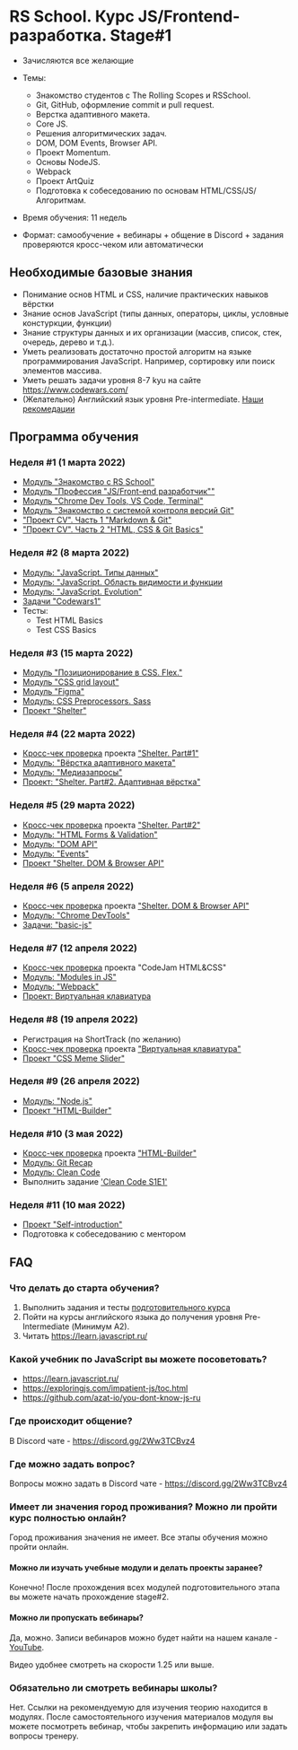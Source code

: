 # RS School. Курс JS/Frontend-разработка. Stage#1
- Зачисляются все желающие
- Темы:
    - Знакомство студентов с The Rolling Scopes и RSSchool.
    - Git, GitHub, оформление commit и pull request.
    - Верстка адаптивного макета.
    - Core JS.
    - Решения алгоритмических задач.
    - DOM, DOM Events, Browser API.
    - Проект Momentum.
    - Основы NodeJS.
    - Webpack
    - Проект ArtQuiz
    - Подготовка к собеседованию по основам HTML/CSS/JS/Алгоритмам.

- Время обучения: 11 недель
- Формат: самообучение + вебинары + общение в Discord + задания проверяются кросс-чеком или автоматически

## Необходимые базовые знания
- Понимание основ HTML и CSS, наличие практических навыков вёрстки
- Знание основ JavaScript (типы данных, операторы, циклы, условные констуркции, функции)
- Знание структуры данных и их организации (массив, список, стек, очередь, дерево и т.д.). 
- Уметь реализовать достаточно простой алгоритм на языке программирования JavaScript. Например, сортировку или поиск элементов массива.
- Уметь решать задачи уровня 8-7 kyu на сайте https://www.codewars.com/
- (Желательно) Английский язык уровня Pre-intermediate. [Наши рекомедации](https://github.com/rolling-scopes-school/tasks/blob/master/tasks/materials/english.md)

## Программа обучения
### Неделя #1 (1 марта 2022)
- [Модуль "Знакомство с RS School"](modules/rs-school-intro/)
- [Модуль "Профессия \"JS/Front-end разработчик\""](../stage0/modules/js-fe-developer/)
- [Модуль "Chrome Dev Tools, VS Code, Terminal"](../stage0/modules/basic-tools/)
- [Модуль "Знакомство с системой контроля версий Git"](../stage0/modules/git/) 
- ["Проект CV". Часть 1 "Markdown & Git"](../tasks/cv/git-markdown.md)
- ["Проект CV". Часть 2 "HTML, CSS & Git Basics"](../tasks/cv/html-css-git.md)

### Неделя #2 (8 марта 2022)
- [Модуль: "JavaScript. Типы данных"](modules/js-basics/)
- [Модуль: "JavaScript. Область видимости и функции](modules/functions/) 
- [Модуль: "JavaScript. Evolution"](modules/js-evolution/)
- [Задачи "Codewars1"](../tasks/codewars/Codewars1-2021Q3.md)
- Тесты:
    - Test HTML Basics	
    - Test CSS Basics

### Неделя #3 (15 марта 2022)
- [Модуль "Позиционирование в CSS. Flex."](../stage0/modules/css-positioning/)
- [Модуль "CSS grid layout"](modules/css-grid/)
- [Модуль "Figma"](./modules/figma/)
- [Модуль: CSS Preprocessors. Sass](modules/sass/)
- [Проект "Shelter"](../tasks/markups/level-2/shelter)

### Неделя #4 (22 марта 2022)
- [Кросс-чек проверка](https://docs.rs.school/#/cross-check-flow) проекта ["Shelter. Part#1"]()
- [Модуль: "Вёрстка адаптивного макета"](modules/responsive-web-design/)
- [Модуль: "Медиазапросы"](modules/media-queries/)
- [Проект: "Shelter. Part#2. Адаптивная вёрстка"](../tasks/markups/level-2/shelter)

### Неделя #5 (29 марта 2022)
- [Кросс-чек проверка](https://docs.rs.school/#/cross-check-flow) проекта ["Shelter. Part#2"]()
- [Модуль: "HTML Forms & Validation"](modules/html-form/)
- [Модуль: "DOM API"](modules/dom-api/)
- [Модуль: "Events"](modules/events/)
- [Проект "Shelter. DOM & Browser API"](../tasks/markups/level-2/shelter)

### Неделя #6 (5 апреля 2022)
- [Кросс-чек проверка](https://docs.rs.school/#/cross-check-flow) проекта ["Shelter. DOM & Browser API"]()
- [Модуль: "Chrome DevTools"](modules/chrome-devtools/)
- [Задачи: "basic-js"](https://github.com/AlreadyBored/basic-js)

### Неделя #7 (12 апреля 2022)
- [Кросс-чек проверка](https://docs.rs.school/#/cross-check-flow) проекта "CodeJam HTML&CSS"
- [Модуль: "Modules in JS"](modules/modules-in-js/)
- [Модуль: "Webpack"](modules/webpack/)
- [Проект: Виртуальная клавиатура](../tasks/virtual-keyboard/virtual-keyboard-ru.md)

### Неделя #8 (19 апреля 2022)
- Регистрация на ShortTrack (по желанию) 
- [Кросс-чек проверка](https://docs.rs.school/#/cross-check-flow) проекта ["Виртуальная клавиатура"](../tasks/virtual-keyboard/virtual-keyboard-ru.md)
- [Проект "CSS Meme Slider"](../tasks/css-mem-slider) 

### Неделя #9 (26 апреля 2022)
- [Модуль: "Node.js"](modules/node-materials/)
- [Проект "HTML-Builder"](modules/html-builder/)

### Неделя #10 (3 мая 2022)
- [Кросс-чек проверка](https://docs.rs.school/#/cross-check-flow) проекта ["HTML-Builder"](modules/html-builder/)
- [Модуль: Git Recap](modules/git-recap/)
- [Модуль: Clean Code](modules/clean-code/)
- Выполнить задание ['Clean Code S1E1'](modules/clean-code/clean-code-s1e1.md)

### Неделя #11 (10 мая 2022)
- [Проект "Self-introduction"](modules/self-introduction/)
- Подготовка к собеседованию с ментором

## FAQ
### Что делать до старта обучения? 
1. Выполнить задания и тесты [подготовительного курса](../stage0/)
2. Пойти на курсы английского языка до получения уровня Pre-Intermediate (Минимум A2).
3. Читать https://learn.javascript.ru/

### Какой учебник по JavaScript вы можете посоветовать?
- https://learn.javascript.ru/
- https://exploringjs.com/impatient-js/toc.html
- https://github.com/azat-io/you-dont-know-js-ru

### Где происходит общение?
В Discord чате - https://discord.gg/2Ww3TCBvz4

### Где можно задать вопрос?
Вопросы можно задать в Discord чате - https://discord.gg/2Ww3TCBvz4

### Имеет ли значения город проживания? Можно ли пройти курс полностью онлайн?
Город проживания значения не имеет. Все этапы обучения можно пройти онлайн.

#### Можно ли изучать учебные модули и делать проекты заранее?
Конечно! После прохождения всех модулей подготовительного этапа вы можете начать прохождение stage#2.

#### Можно ли пропускать вебинары?
Да, можно. Записи вебинаров можно будет найти на нашем канале - [YouTube](https://youtube.com/c/rollingscopesschool).  

Видео удобнее смотреть на скорости 1.25 или выше.

### Обязательно ли смотреть вебинары школы?
Нет. Ссылки на рекомендуемую для изучения теорию находится в модулях. После самостоятельного изучения материалов модуля вы можете посмотреть вебинар, чтобы закрепить информацию или задать вопросы тренеру.

 



